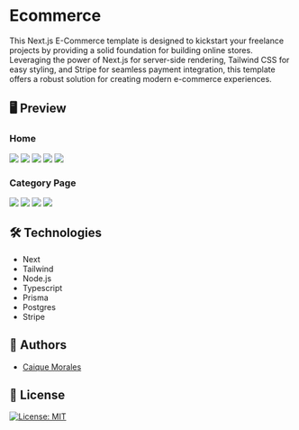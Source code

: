 # Ecommerce
This Next.js E-Commerce template is designed to kickstart your freelance projects by providing a solid foundation for building online stores. Leveraging the power of Next.js for server-side rendering, Tailwind CSS for easy styling, and Stripe for seamless payment integration, this template offers a robust solution for creating modern e-commerce experiences.

## 🖥️ Preview

### Home
<img src="https://imgur.com/2fS291W.png"/>
<img src="https://imgur.com/kyy6x1D.png"/>
<img src="https://imgur.com/30yYno4.png"/>
<img src="https://imgur.com/n7ibRhY.png"/>
<img src="https://imgur.com/QSZfSgG.png"/>

### Category Page
<img src="https://imgur.com/VNDIiyz.png"/>
<img src="https://imgur.com/xIZy7tC.png"/>
<img src="https://imgur.com/9MA089z.png"/>
<img src="https://imgur.com/qsBukwG.png"/>

## 🛠 Technologies

- Next
- Tailwind
- Node.js
- Typescript
- Prisma
- Postgres
- Stripe
  
## 👤 Authors
- [Caique Morales](https://www.caiquemorales.com)

## 🪪 License
[![License: MIT](https://img.shields.io/badge/License-MIT-yellow.svg)](https://opensource.org/licenses/MIT)
